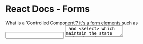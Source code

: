 # React Docs - Forms

What is a ‘Controlled Component’?
it's a form elements such as <input> <textarea> and <select> which maintain the state and update it depending on the user input 

Should we wait to store the users responses from the form into state when they submit the form OR should we update the state with their responses as soon as they enter them? Why.
update 

How do we target what the user is entering if we have an event handler on an input field?


# JavaScript — The Conditional (Ternary) Operator Explained

Why would we use a ternary operator?
to test multiple conditions
Rewrite the following statement using a ternary statement: